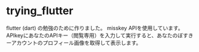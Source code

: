 # trying_flutter

flutter (dart) の勉強のために作りました。
misskey APIを使用しています。APIkeyにあなたのAPIキー（閲覧専用）を入力して実行すると、あなたのぼすきーアカウントのプロフィール画像を取得して表示します。
